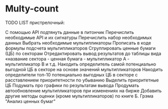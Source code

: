 # Multy-count

TODO LIST пристрелочный:

С помощью API подтянуть данные в питончик
Перечислить необходимые API и их сигнатуры
Перечислить набор необходимых данных
Выбрать необходимые мультипликаторы
Прописать в коде формулы подсчета мультипликаторов
Сгруппировать ценные бумаги (ЦБ) по секторам
Отредактировать вывод результатов до таблицы вида «название сектора - ценная бумага - мультипликатор А - мультипликатор В и т.д.
Накодить определитель самой потенциально выгодной ЦБ в секторе на основе значений мультипликаторов
Накодить определители топ-10 потенциально выгодных ЦБ в секторе с расставлением приоритетности по убыванию
Выделить приоритетные ЦБ
Подумать про графики по результатам вывода
Продумать автообновление мультипликаторов при изменениях на бирже
Добавить другие методы оценки (кроме мультипликаторов) по книге Б. Грэма "Анализ ценных бумаг"
